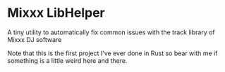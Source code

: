 # Mixxx LibHelper
A tiny utility to automatically fix common issues with the track library of Mixxx DJ software

Note that this is the first project I've ever done in Rust so bear with me if something is a little weird here and there.